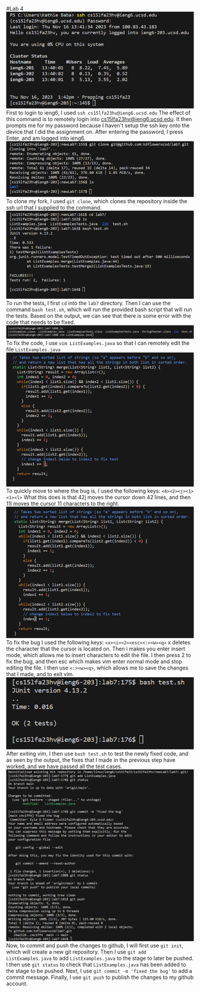 #Lab 4
![Logging into ieng6](lab4p1.png)
First to login to ieng6, I used `ssh cs15lfa23hv@ieng6.ucsd.edu` The effect of this command is to remotely login into cs15lfa23hv@ieng6.ucsd.edu. It then prompts me for my password because I haven't setup the ssh key onto the device that I did the assignment on. After entering the password, I press Enter, and am logged into ieng6. 
![cloning fork using ssh URL](lab4p2.png)
To clone my fork, I used `git clone`, which clones the repository inside the ssh url that I supplied to the command. 
![Running the failing tests](lab4p3.png)
To run the tests, I first `cd` into the `lab7` directory. Then I can use the command `bash test.sh`, which will run the provided bash script that will run the tests. Based on the output, we can see that there is some error with the code that needs to be fixed.
![Entering vim](lab4p8.png)
To fix the code, I use `vim ListExamples.java` so that I can remotely edit the file `ListExamples.java`
![Moving inside vim](lab4p4.png)
To quickly move to where the bug is, I used the following keys:
`<4><2><j><1><1><l>`
What this does is that 42j moves the cursor down 42 lines, and then 11l moves the cursor 11 characters to the right. 
![Fixing the bug](lab4p5.png)
To fix the bug I used the following keys:
`<x><i><2><esc><:><w><q>`
x deletes the character that the cursor is located on. Then i makes you enter insert mode, which allows me to insert characters to edit the file. I then press 2 to fix the bug, and then esc which makes vim enter normal mode and stop editing the file. I then use `<:><w><q>`, which allows me to save the changes that I made, and to exit vim. 
![Testing the fixed code](lab4p6.png)
After exiting vim, I then use `bash test.sh` to test the newly fixed code, and as seen by the output, the fixes that I made in the previous step have worked, and we have passed all the test cases. 
![Commiting and pushing](lab4p7.png)
Now, to commit and push the changes to github, I will first use `git init`, which will create a new git repository. Then I use `git add ListExamples.java` to add `ListExamples.java` to the stage to later be pushed. I then use `git status` to check that `ListExamples.java` has been added to the stage to be pushed. Next, I use `git commit -m 'fixed the bug'` to add a commit message. Finally, I use `git push` to publish the changes to my github account. 
